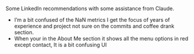 Some LinkedIn recommendations with some assistance from Claude.

-   I’m a bit confused of the NaN metrics I get the focus of years of experience and project not sure on the commits and coffee drank section.
-   When your in the About Me section it shows all the menu options in red except contact, It is a bit confusing UI
